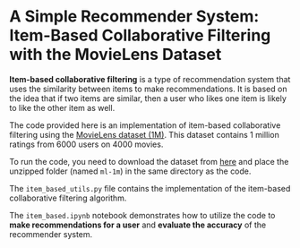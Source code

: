 # A Simple Recommender System: Item-Based Collaborative Filtering with the MovieLens Dataset

**Item-based collaborative filtering** is a type of recommendation system that uses the similarity between items to make recommendations. It is based on the idea that if two items are similar, then a user who likes one item is likely to like the other item as well.

The code provided here is an implementation of item-based collaborative filtering using the [MovieLens dataset (1M)](https://grouplens.org/datasets/movielens/1m/). This dataset contains 1 million ratings from 6000 users on 4000 movies.

To run the code, you need to download the dataset from [here](https://grouplens.org/datasets/movielens/1m/) and place the unzipped folder (named `ml-1m`) in the same directory as the code.

The `item_based_utils.py` file contains the implementation of the item-based collaborative filtering algorithm.

The `item_based.ipynb` notebook demonstrates how to utilize the code to **make recommendations for a user** and **evaluate the accuracy** of the recommender system.
